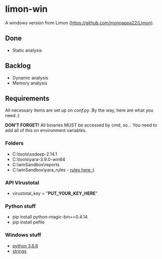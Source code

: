 # limon-win
A windows version from Limon (https://github.com/monnappa22/Limon).


## Done
* Static analysis

## Backlog
* Dynamic analysis
* Memory analysis


## Requirements
All necessary items are set up on *conf.py*. By the way, here are what you need :)

__DON'T FORGET!__ All binaries MUST be accessed by cmd, so... You need to add all of this on environment variables.


### Folders
* C:\tools\ssdeep-2.14.1
* C:\tools\yara-3.9.0-win64
* C:\winSandbox\reports
* C:\winSandbox\yara_rules - [rules here :)](https://github.com/Yara-Rules/rules)


### API Virustotal
* virustotal_key = "__PUT_YOUR_KEY_HERE__"


### Python stuff
* pip install python-magic-bin==0.4.14
* pip install pefile


### Windows stuff
* [python 3.6.8](https://www.python.org/downloads/release/python-368/)
* [strings](https://docs.microsoft.com/en-us/sysinternals/downloads/strings)

